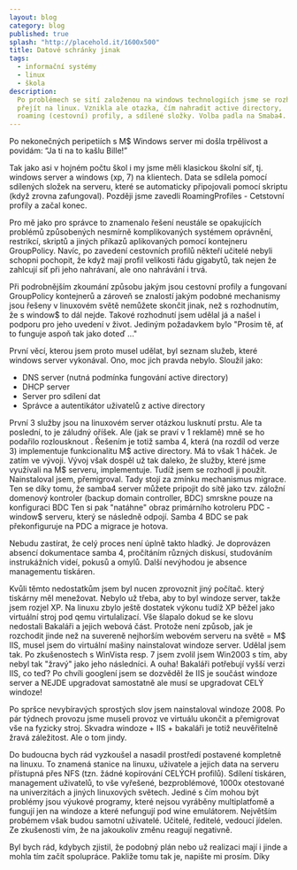 ```yaml
---
layout: blog
category: blog
published: true
splash: "http://placehold.it/1600x500"
title: Datové schránky jinak
tags:
  - informační systémy
  - linux
  - škola
description:
  Po problémech se sití založenou na windows technologiích jsme se rozhodli
  přejít na linux. Vznikla ale otazka, čím nahradit active directory,
  roaming (cestovní) profily, a sdílené složky. Volba padla na Smaba4. 
---
```


Po nekonečných peripetiích s M$ Windows server mi došla trpělivost a povidám:
“Ja ti na to kašlu Bille!”

Tak jako asi v hojném počtu škol i my jsme měli klasickou školní síť,
tj. windows server a windows (xp, 7) na klientech.
Data se sdílela pomocí sdílených složek na serveru,
které se automaticky připojovali pomocí skriptu (když zrovna zafungoval).
Později jsme zavedli RoamingProfiles - Cetstovní profily a začal konec.

Pro mě jako pro správce to znamenalo řešení neustále se opakujících problémů
způsobených nesmírně komplikovaných systémem oprávnění, restrikcí,
skriptů a jiných příkazů aplikovaných pomocí kontejneru GroupPolicy.
Navíc, po zavedení cestovních profilů někteří učitelé nebyli schopni pochopit,
že když mají profil velikosti řádu gigabytů, tak nejen že zahlcují síť
při jeho nahrávaní, ale ono nahrávání i trvá.

Při podrobnějším zkoumání způsobu jakým jsou cestovní profily a fungovaní
GroupPolicy kontejnerů a zároveň se znalostí jakým podobné mechanismy jsou
řešeny v linuxovém světě nemůžete skončit jinak, než s rozhodnutím,
že s window$ to dál nejde.
Takové rozhodnutí jsem udělal já a našel i podporu pro jeho uvedení v život.
Jediným požadavkem bylo "Prosim tě, ať to funguje aspoň tak jako doteď ..."

První věcí, kterou jsem proto musel udělat, byl seznam služeb,
které windows server vykonával. Ono, moc jich pravda nebylo. Sloužil jako:

- DNS server (nutná podmínka fungování active directory)
- DHCP server
- Server pro sdílení dat
- Správce a autentikátor uživatelů z active directory

První 3 služby jsou na linuxovém server otázkou lusknutí prstu.
Ale ta poslední, to je záludný oříšek.
Ale (jak se praví v 1 reklamě) mně se ho podařilo rozlousknout .
Řešením je totiž samba 4, která (na rozdíl od verze 3) implementuje funkcionalitu M$ active directory.
Má to však 1 háček.
Je zatím ve vývoji.
Vývoj však dospěl už tak daleko, že služby, které jsme využívali na M$ serveru, implementuje.
Tudíž jsem se rozhodl ji použít.
Nainstaloval jsem, přemigroval.
Tady stojí za zmínku mechanismus migrace.
Ten se díky tomu, že samba4 server můžete pripojit do sítě jako tzv. záložní domenový kontroler (backup domain controller, BDC) smrskne pouze na konfiguraci BDC
Ten si pak "natáhne" obraz primárního kotroleru PDC - window$ serveru, který se následně odpojí.
Samba 4 BDC se pak překonfiguruje na PDC a migrace je hotova.

Nebudu zastírat, že celý proces není úplně takto hladký.
Je doprovázen absencí dokumentace samba 4, pročítáním různých diskusí, studováním instrukážních videí, pokusů a omylů.
Další nevýhodou je absence managementu tiskáren.

Kvůli těmto nedostatkům jsem byl nucen zprovoznit jiný počítač. který tiskárny měl menežovat.
Nebylo už třeba, aby to byl windoze server, takže jsem rozjel XP.
Na linuxu zbylo ještě dostatek výkonu tudíž XP běžel jako virtuální stroj pod qemu virtulalizací.
Vše šlapalo dokud se ke slovu nedostali Bakaláři a jejich webová část.
Protože není způsob, jak je rozchodit jinde než na suvereně nejhorším webovém serveru na světě = M$ IIS, musel jsem do virtuální mašiny nainstalovat windoze server.
Udělal jsem tak. Po zkušenostech s WinVista resp. 7 jsem zvolil jsem Win2003 s tím, aby nebyl tak "žravý" jako jeho následníci.
A ouha! Bakaláři potřebují vyšší verzi IIS, co teď?
Po chvíli googlení jsem se dozvěděl že IIS je součást windoze server a NEJDE upgradovat samostatně ale musí se upgradovat CELÝ windoze!

Po spršce nevybíravých sprostých slov jsem nainstaloval windoze 2008.
Po pár týdnech provozu jsme museli provoz ve virtuálu ukončit a přemigrovat vše na fyzicky stroj.
Skvadra windoze + IIS + bakaláři je totiž neuvěřitelně žravá záležitost. Ale o tom jindy.

Do budoucna bych rád vyzkoušel a nasadil prostředí postavené kompletně na linuxu.
To znamená stanice na linuxu, uživatele a jejich data na serveru přístupná přes NFS (tzn. žádné kopírování CELÝCH profilů).
Sdílení tiskáren, management uživatelů, to vše vyřešené, bezproblémové, 1000x otestované na univerzitách a jiných linuxových světech.
Jediné s čím mohou být problémy jsou výukové programy, které nejsou vyráběny multiplatfomě a fungují jen na windoze a které nefungují pod wine emulátorem.
Největším probémem však budou samotní uživatelé.
Učitelé, ředitelé, vedoucí jídelen. Ze zkušenosti vím, že na jakoukoliv změnu reagují negativně.

Byl bych rád, kdybych zjistil, že podobný plán nebo už realizaci mají i jinde a mohla tím začít spolupráce.
Pakliže tomu tak je, napište mi prosím. Díky
